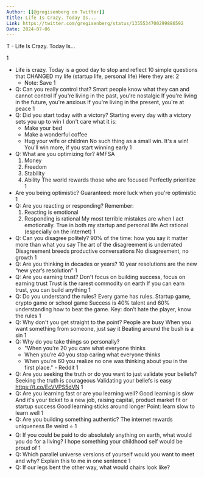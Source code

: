 ```yaml
---
Author: [[@gregisenberg on Twitter]]
Title: Life Is Crazy. Today Is...
Link: https://twitter.com/gregisenberg/status/1355534700299886592
Date: 2024-07-06
---
```

T - Life Is Crazy. Today Is...

1
- Life is crazy. Today is a good day to stop and reflect
  10 simple questions that CHANGED my life 
  (startup life, personal life)
  Here they are:
2
    - Note: Save
1
- Q: Can you really control that?
  Smart people know what they can and cannot control
  If you're living in the past, you're nostalgic
  If you're living in the future, you're anxious
  If you're living in the present, you're at peace
1
- Q: Did you start today with a victory?
  Starting every day with a victory sets you up to win
  I don't care what it is:
  - Make your bed
  - Make a wonderful coffee
  - Hug your wife or children
  No such thing as a small win. It's a win!
  You'll win more, if you start winning early
1
- Q: What are you optimizing for?
  #MFSA
  1. Money
  2. Freedom
  3. Stability
  4. Ability
  The world rewards those who are focused
  Perfectly prioritize
1
- Are you being optimistic?
  Guaranteed: more luck when you're optimistic
1
- Q: Are you reacting or responding?
  Remember:
  1. Reacting is emotional
  2. Responding is rational
  My most terrible mistakes are when I act emotionally. True in both my startup and personal life
  Act rational (especially on the internet)
1
- Q: Can you disagree politely?
  90% of the time: how you say it matter more than what you say
  The art of the disagreement is underrated
  Disagreement breeds productive conversations
  No disagreement, no growth
1
- Q: Are you thinking in decades or years?
  10 year resolutions are the new “new year’s resolution”
1
- Q: Are you earning trust?
  Don't focus on building success, focus on earning trust
  Trust is the rarest commodity on earth
  If you can earn trust, you can build anything
1
- Q: Do you understand the rules?
  Every game has rules. Startup game, crypto game or school game
  Success is 40% talent and 60% understanding how to beat the game.
  Key: don’t hate the player, know the rules
1
- Q: Why don't you get straight to the point?
  People are busy
  When you want something from someone, just say it
  Beating around the bush is a sin
1
- Q: Why do you take things so personally?
  - "When you’re 20 you care what everyone thinks
  - When you’re 40 you stop caring what everyone thinks
  - When you’re 60 you realize no one was thinking about you in the first place." - Reddit
1
- Q: Are you seeking the truth or do you want to just validate your beliefs?
  Seeking the truth is courageous 
  Validating your beliefs is easy https://t.co/EcVVPS5dVN
1
- Q: Are you learning fast or are you learning well?
  Good learning is slow
  And it's your ticket to a new job, raising capital, product market fit or startup success
  Good learning sticks around longer
  Point: learn slow to learn well
1
- Q: Are you building something authentic?
  The internet rewards uniqueness
  Be weird ⭐️
1
- Q: If you could be paid to do absolutely anything on earth, what would you do for a living?
  I hope something your childhood self would be proud of
1
- Q: Which parallel universe versions of yourself would you want to meet and why?
  Explain this to me in one sentence
1
- Q: If our legs bent the other way, what would chairs look like?
